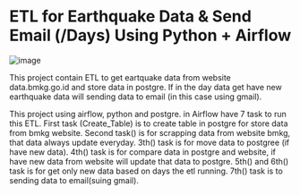 # ETL for Earthquake Data & Send Email (/Days) Using Python + Airflow

![image](https://user-images.githubusercontent.com/55681442/170829793-09501a7a-34ff-4046-a30c-7ab1f3caf774.png)

This project contain ETL to get eartquake data from website data.bmkg.go.id and store data in postgre. If in the day data get have new earthquake data will sending data to email (in this case using gmail).

This project using airflow, python and postgre. in Airflow have 7 task to run this ETL. First task (Create_Table) is to create table in postgre for store data from bmkg website. Second task() is for scrapping data from website bmkg, that data always update everyday. 3th() task is for move data to postgree (if have new data). 4th() task is for compare data in postgre and website, if have new data from website will update that data to postgre. 5th() and 6th() task is for get only new data based on days the etl running. 7th() task is to sending data to email(suing gmail).




